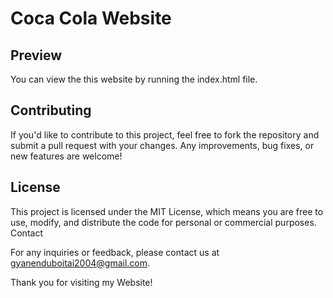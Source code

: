 # Coca Cola Website
## Preview
You can view the this website by running the index.html file.

## Contributing
If you'd like to contribute to this project, feel free to fork the repository and submit a pull request with your changes. Any improvements, bug fixes, or new features are welcome!

## License
This project is licensed under the MIT License, which means you are free to use, modify, and distribute the code for personal or commercial purposes.
Contact

For any inquiries or feedback, please contact us at gyanenduboitai2004@gmail.com.

Thank you for visiting my Website!
